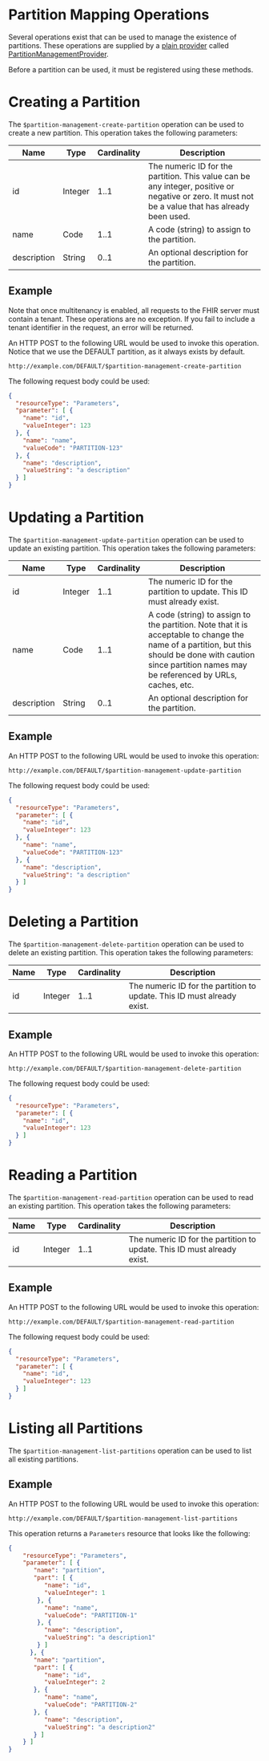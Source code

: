 # Partition Mapping Operations

Several operations exist that can be used to manage the existence of partitions. These operations are supplied by a [plain provider](/docs/server_plain/resource_providers.html#plain-providers) called [PartitionManagementProvider](/hapi-fhir/apidocs/hapi-fhir-jpaserver-base/ca/uhn/fhir/jpa/partition/PartitionManagementProvider.html).

Before a partition can be used, it must be registered using these methods.

# Creating a Partition

The `$partition-management-create-partition` operation can be used to create a new partition. This operation takes the following parameters:

<table class="table table-striped table-condensed">
    <thead>
        <tr>
            <th>Name</th>
            <th>Type</th>
            <th>Cardinality</th>
            <th>Description</th>
        </tr>
    </thead>
    <tbody>
        <tr>
            <td>id</td>
            <td>Integer</td>
            <td>1..1</td>
            <td>
                The numeric ID for the partition. This value can be any integer, positive or negative or zero. It must not be a value that has already been used. 
            </td>
        </tr>
        <tr>
            <td>name</td>
            <td>Code</td>
            <td>1..1</td>
            <td>
                A code (string) to assign to the partition. 
            </td>
        </tr>
        <tr>
            <td>description</td>
            <td>String</td>
            <td>0..1</td>
            <td>
                An optional description for the partition. 
            </td>
        </tr>
    </tbody>
</table>

## Example

Note that once multitenancy is enabled, all requests to the FHIR server must contain a tenant. These operations are no exception.
If you fail to include a tenant identifier in the request, an error will be returned.

An HTTP POST to the following URL would be used to invoke this operation. Notice that we use the DEFAULT partition, as it always exists by default.

```url
http://example.com/DEFAULT/$partition-management-create-partition
```

The following request body could be used:

```json
{
  "resourceType": "Parameters",
  "parameter": [ {
    "name": "id",
    "valueInteger": 123
  }, {
    "name": "name",
    "valueCode": "PARTITION-123"
  }, {
    "name": "description",
    "valueString": "a description"
  } ]
}
```

# Updating a Partition

The `$partition-management-update-partition` operation can be used to update an existing partition. This operation takes the following parameters:

<table class="table table-striped table-condensed">
    <thead>
        <tr>
            <th>Name</th>
            <th>Type</th>
            <th>Cardinality</th>
            <th>Description</th>
        </tr>
    </thead>
    <tbody>
        <tr>
            <td>id</td>
            <td>Integer</td>
            <td>1..1</td>
            <td>
                The numeric ID for the partition to update. This ID must already exist. 
            </td>
        </tr>
        <tr>
            <td>name</td>
            <td>Code</td>
            <td>1..1</td>
            <td>
                A code (string) to assign to the partition. Note that it is acceptable to change the name of a partition, but this should be done with caution since partition names may be referenced by URLs, caches, etc.
            </td>
        </tr>
        <tr>
            <td>description</td>
            <td>String</td>
            <td>0..1</td>
            <td>
                An optional description for the partition. 
            </td>
        </tr>
    </tbody>
</table>

## Example

An HTTP POST to the following URL would be used to invoke this operation:

```url
http://example.com/DEFAULT/$partition-management-update-partition
```

The following request body could be used:

```json
{
  "resourceType": "Parameters",
  "parameter": [ {
    "name": "id",
    "valueInteger": 123
  }, {
    "name": "name",
    "valueCode": "PARTITION-123"
  }, {
    "name": "description",
    "valueString": "a description"
  } ]
}
```

# Deleting a Partition

The `$partition-management-delete-partition` operation can be used to delete an existing partition. This operation takes the following parameters:

<table class="table table-striped table-condensed">
    <thead>
        <tr>
            <th>Name</th>
            <th>Type</th>
            <th>Cardinality</th>
            <th>Description</th>
        </tr>
    </thead>
    <tbody>
        <tr>
            <td>id</td>
            <td>Integer</td>
            <td>1..1</td>
            <td>
                The numeric ID for the partition to update. This ID must already exist. 
            </td>
        </tr>
    </tbody>
</table>

## Example

An HTTP POST to the following URL would be used to invoke this operation:

```url
http://example.com/DEFAULT/$partition-management-delete-partition
```

The following request body could be used:

```json
{
  "resourceType": "Parameters",
  "parameter": [ {
    "name": "id",
    "valueInteger": 123
  } ]
}
```

# Reading a Partition

The `$partition-management-read-partition` operation can be used to read an existing partition. This operation takes the following parameters:

<table class="table table-striped table-condensed">
    <thead>
        <tr>
            <th>Name</th>
            <th>Type</th>
            <th>Cardinality</th>
            <th>Description</th>
        </tr>
    </thead>
    <tbody>
        <tr>
            <td>id</td>
            <td>Integer</td>
            <td>1..1</td>
            <td>
                The numeric ID for the partition to update. This ID must already exist. 
            </td>
        </tr>
    </tbody>
</table>

## Example

An HTTP POST to the following URL would be used to invoke this operation:

```url
http://example.com/DEFAULT/$partition-management-read-partition
```

The following request body could be used:

```json
{
  "resourceType": "Parameters",
  "parameter": [ {
    "name": "id",
    "valueInteger": 123
  } ]
}
```

# Listing all Partitions

The `$partition-management-list-partitions` operation can be used to list all existing partitions.

## Example

An HTTP POST to the following URL would be used to invoke this operation:

```url
http://example.com/DEFAULT/$partition-management-list-partitions
```

This operation returns a `Parameters` resource that looks like the following:
```json
{
    "resourceType": "Parameters",
    "parameter": [ {
       "name": "partition",
       "part": [ {
          "name": "id",
          "valueInteger": 1
        }, {
          "name": "name",
          "valueCode": "PARTITION-1"
        }, {
          "name": "description",
          "valueString": "a description1"
        } ]
      }, {
       "name": "partition",
       "part": [ {
          "name": "id",
          "valueInteger": 2
       }, {
          "name": "name",
          "valueCode": "PARTITION-2"
       }, {
          "name": "description",
          "valueString": "a description2"
       } ]
    } ]
}
```

